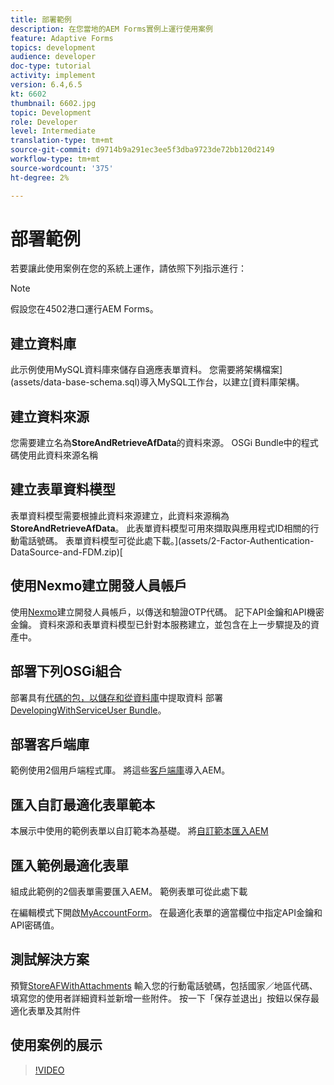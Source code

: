 ```yaml
---
title: 部署範例
description: 在您當地的AEM Forms實例上運行使用案例
feature: Adaptive Forms
topics: development
audience: developer
doc-type: tutorial
activity: implement
version: 6.4,6.5
kt: 6602
thumbnail: 6602.jpg
topic: Development
role: Developer
level: Intermediate
translation-type: tm+mt
source-git-commit: d9714b9a291ec3ee5f3dba9723de72bb120d2149
workflow-type: tm+mt
source-wordcount: '375'
ht-degree: 2%

---
```




# 部署範例

若要讓此使用案例在您的系統上運作，請依照下列指示進行：

>[!NOTE]
>假設您在4502港口運行AEM Forms。


## 建立資料庫

此示例使用MySQL資料庫來儲存自適應表單資料。 您需要將架構檔案](assets/data-base-schema.sql)導入MySQL工作台，以建立[資料庫架構。

## 建立資料來源

您需要建立名為&#x200B;**StoreAndRetrieveAfData**&#x200B;的資料來源。 OSGi Bundle中的程式碼使用此資料來源名稱

## 建立表單資料模型

表單資料模型需要根據此資料來源建立，此資料來源稱為&#x200B;**StoreAndRetrieveAfData**。 此表單資料模型可用來擷取與應用程式ID相關的行動電話號碼。 表單資料模型可從此處下載。](assets/2-Factor-Authentication-DataSource-and-FDM.zip)[

## 使用Nexmo建立開發人員帳戶

使用[Nexmo](https://dashboard.nexmo.com/)建立開發人員帳戶，以傳送和驗證OTP代碼。 記下API金鑰和API機密金鑰。 資料來源和表單資料模型已針對本服務建立，並包含在上一步驟提及的資產中。

## 部署下列OSGi組合

部署具有[代碼的包，以儲存和從資料庫](assets/FetchPartiallyCompletedForm.PartiallyCompletedForm.core-1.0-SNAPSHOT.jar)中提取資料
部署[DevelopingWithServiceUser Bundle](https://docs.adobe.com/content/help/en/experience-manager-learn/forms/assets/common-osgi-bundles/DevelopingWithServiceUser.jar)。

## 部署客戶端庫

範例使用2個用戶端程式庫。 將這些[客戶端庫](assets/client-libraries.zip)導入AEM。

## 匯入自訂最適化表單範本

本展示中使用的範例表單以自訂範本為基礎。 將[自訂範本匯入AEM](assets/custom-template-with-page-component.zip)

## 匯入範例最適化表單

組成此範例的2個表單需要匯入AEM。 範例表單可從此處下載[](assets/sample-forms.zip)

在編輯模式下開啟[MyAccountForm](http://localhost:4502/editor.html/content/forms/af/myaccountform.html)。 在最適化表單的適當欄位中指定API金鑰和API密碼值。

## 測試解決方案

預覽[StoreAFWithAttachments](http://localhost:4502/content/dam/formsanddocuments/storeafwithattachments/jcr:content?wcmmode=disabled)
輸入您的行動電話號碼，包括國家／地區代碼、填寫您的使用者詳細資料並新增一些附件。 按一下「保存並退出」按鈕以保存最適化表單及其附件


## 使用案例的展示

>[!VIDEO](https://video.tv.adobe.com/v/327122?quality=9&learn=on)
